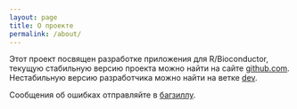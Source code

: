 ```yaml
---
layout: page
title: О проекте
permalink: /about/
---
```


Этот проект посвящен разработке приложения для R/Bioconductor, текущую стабильную версию  проекта можно найти на сайте [github.com](https://github.com/lptolik/R4Kappa). Нестабильную версию разработчика можно найти на ветке [dev](https://github.com/lptolik/R4Kappa/tree/develop).

Сообщения об ошибках отправляйте в [багзиллу](https://github.com/lptolik/R4Kappa/issues).

